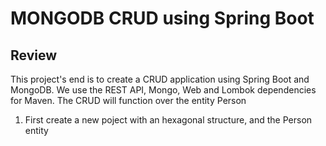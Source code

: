 # MONGODB CRUD using Spring Boot 


## Review
  This project's end is to create a CRUD application using Spring Boot and MongoDB. We use the REST API, Mongo, Web and Lombok dependencies for Maven. 
  The CRUD will function over the entity Person
  
  1. First create a new poject with an hexagonal structure, and the Person entity 
  
  
  
  


